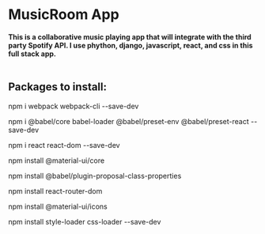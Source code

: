 # MusicRoom App
#### This is a collaborative music playing app that will integrate with the third party Spotify API. I use phython, django, javascript, react, and css in this full stack app. <br/><br/>  

## Packages to install:
npm i webpack webpack-cli --save-dev

npm i @babel/core babel-loader @babel/preset-env @babel/preset-react --save-dev

npm i react react-dom --save-dev

npm install @material-ui/core

npm install @babel/plugin-proposal-class-properties

npm install react-router-dom

npm install @material-ui/icons

npm install style-loader css-loader --save-dev
